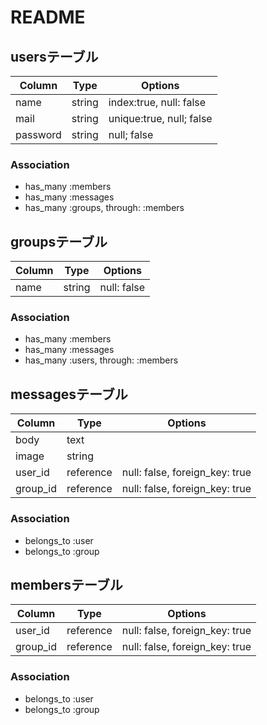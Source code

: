 # README

## usersテーブル
|Column|Type|Options|
|------|----|-------|
|name|string|index:true, null: false|
|mail|string|unique:true, null; false|
|password|string|null; false|

### Association
- has_many :members
- has_many :messages
- has_many :groups, through: :members

## groupsテーブル

|Column|Type|Options|
|------|----|-------|
|name|string|null: false|

### Association
- has_many :members
- has_many :messages
- has_many :users, through: :members

## messagesテーブル

|Column|Type|Options|
|------|----|-------|
|body  |text|       |
|image |string|     |
|user_id|reference|null: false, foreign_key: true|
|group_id|reference|null: false, foreign_key: true|


### Association
- belongs_to :user
- belongs_to :group

## membersテーブル

|Column|Type|Options|
|------|----|-------|
|user_id|reference|null: false, foreign_key: true|
|group_id|reference|null: false, foreign_key: true|

### Association
- belongs_to :user
- belongs_to :group